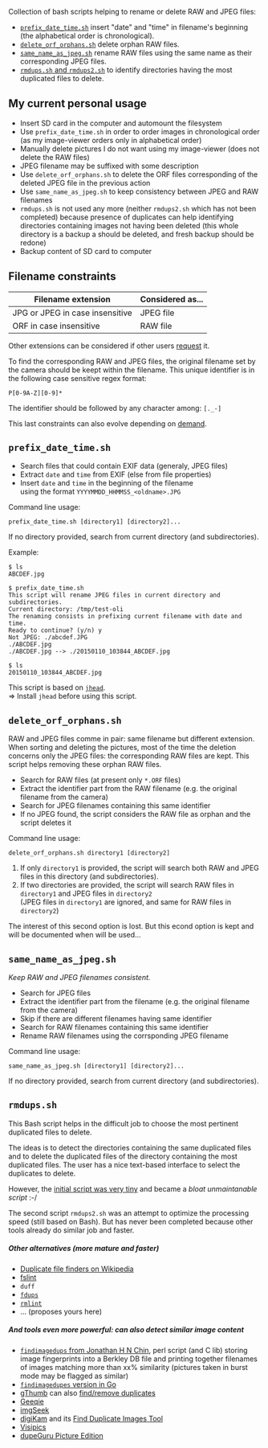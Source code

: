 Collection of bash scripts helping to rename or delete RAW and JPEG files:

* [`prefix_date_time.sh`](#prefix_date_timesh) insert "date" and "time" in filename's beginning (the alphabetical order is chronological).
* [`delete_orf_orphans.sh`](#delete-orf-orphanssh) delete orphan RAW files.
* [`same_name_as_jpeg.sh`](#same_name_as_jpegsh) rename RAW files using the same name as their corresponding JPEG files.
* [`rmdups.sh` and `rmdups2.sh`](#rmdupssh) to identify directories having the most duplicated files to delete.

My current personal usage
-------------------------

* Insert SD card in the computer and automount the filesystem
* Use `prefix_date_time.sh` in order to order images in chronological order (as my image-viewer orders only in alphabetical order)
* Manually delete pictures I do not want using my image-viewer (does not delete the RAW files)
* JPEG filename may be suffixed with some description 
* Use `delete_orf_orphans.sh` to delete the ORF files corresponding of the deleted JPEG file in the previous action
* Use `same_name_as_jpeg.sh` to keep consistency between JPEG and RAW filenames
* `rmdups.sh` is not used any more (neither `rmdups2.sh` which has not been completed) because presence of duplicates can help identifying directories containing images not having been deleted (this whole directory is a backup a should be deleted, and fresh backup should be redone)
* Backup content of SD card to computer


Filename constraints
--------------------

Filename extension              | Considered as...
--------------------------------|------------------
JPG or JPEG in case insensitive | JPEG file
ORF in case insensitive         | RAW file

Other extensions can be considered if other users [request](https://github.com/olibre/rename_delete_image_files/issues/new) it.

To find the corresponding RAW and JPEG files, the original filename set by the camera should be keept within the filename. This unique identifier is in the following case sensitive regex format:

    P[0-9A-Z][0-9]*
    
The identifier should be followed by any character among: `[._-]`

This last constraints can also evolve depending on [demand](https://github.com/olibre/rename_delete_image_files/issues/new).


`prefix_date_time.sh`
---------------------

* Search files that could contain EXIF data (generaly, JPEG files)
* Extract `date` and `time` from EXIF (else from file properties)
* Insert `date` and `time` in the beginning of the filename  
  using the format `YYYYMMDD_HHMMSS_<oldname>.JPG`

Command line usage:

    prefix_date_time.sh [directory1] [directory2]...

If no directory provided, search from current directory (and subdirectories).

Example:

    $ ls
    ABCDEF.jpg

    $ prefix_date_time.sh
    This script will rename JPEG files in current directory and subdirectories.
    Current directory: /tmp/test-oli
    The renaming consists in prefixing current filename with date and time.
    Ready to continue? (y/n) y
    Not JPEG: ./abcdef.JPG
    ./ABCDEF.jpg
    ./ABCDEF.jpg --> ./20150110_103844_ABCDEF.jpg
    
    $ ls
    20150110_103844_ABCDEF.jpg

This script is based on [`jhead`](http://www.sentex.net/~mwandel/jhead/).  
=> Install `jhead` before using this script.


`delete_orf_orphans.sh`
-----------------------

RAW and JPEG files comme in pair: same filename but different extension.  
When sorting and deleting the pictures, most of the time the deletion concerns only the JPEG files: the corresponding RAW files are kept. This script helps removing these orphan RAW files.

* Search for RAW files (at present only `*.ORF` files)
* Extract the identifier part from the RAW filename (e.g. the original filename from the camera)
* Search for JPEG filenames containing this same identifier
* If no JPEG found, the script considers the RAW file as orphan and the script deletes it
 
Command line usage:

    delete_orf_orphans.sh directory1 [directory2]

1. If only `directory1` is provided, the script will search both RAW and JPEG files in this directory (and subdirectories).
2. If two directories are provided, the script will search RAW files in `directory1` and JPEG files in `directory2`  
   (JPEG files in `directory1` are ignored, and same for RAW files in `directory2`)

The interest of this second option is lost. But this econd option is kept and will be documented when will be used...


`same_name_as_jpeg.sh`
----------------------
	
*Keep RAW and JPEG filenames consistent.*

* Search for JPEG files
* Extract the identifier part from the filename (e.g. the original filename from the camera)
* Skip if there are different filenames having same identifier
* Search for RAW filenames containing this same identifier
* Rename RAW filenames using the corrsponding JPEG filename

Command line usage:

    same_name_as_jpeg.sh [directory1] [directory2]...

If no directory provided, search from current directory (and subdirectories).


`rmdups.sh`
-----------

This Bash script helps in the difficult job to choose the most pertinent duplicated files to delete.

The ideas is to detect the directories containing the same duplicated files and to delete the duplicated files of the directory containing the most duplicated files. The user has a nice text-based interface to select the duplicates to delete.

However, the [initial script was very tiny](http://stackoverflow.com/questions/9144551/identifying-mp3-not-by-name-with-shell-script/9145286#9145286) and became a *bloat unmaintanable script* :-/

The second script `rmdups2.sh` was an attempt to optimize the processing speed (still based on Bash). But has never been completed because other tools already do similar job and faster.

##### Other alternatives (more mature and faster)

- [Duplicate file finders on Wikipedia](https://en.wikipedia.org/wiki/List_of_duplicate_file_finders)
- [fslint](http://www.pixelbeat.org/fslint/)
- `duff`
- [`fdups`](http://en.wikipedia.org/wiki/Fdupes)
- [`rmlint`](https://github.com/sahib/rmlint)
- ... (proposes yours here)

##### And tools even more powerful: can also detect similar image content

- [`findimagedups` from Jonathan H N Chin](http://www.jhnc.org/findimagedupes/), perl script (and C lib) storing image fingerprints into a Berkley DB file and printing together filenames of images matching more than xx% similarity (pictures taken in burst mode may be flagged as similar)
- [`findimagedupes` version in Go](https://github.com/opennota/findimagedupes)
- [gThumb](https://en.wikipedia.org/wiki/GThumb) can also [find/remove duplicates](http://www.webupd8.org/2011/03/gthumb-2131-released-with-find.html)
- [Geeqie](https://en.wikipedia.org/wiki/Geeqie)
- [imgSeek](http://www.imgseek.net/)
- [digiKam](https://en.wikipedia.org/wiki/DigiKam) and its [Find Duplicate Images Tool](http://www.digikam.org/node/333)
- [Visipics](www.visipics.info)
- [dupeGuru Picture Edition](http://www.hardcoded.net/dupeguru_pe/)

